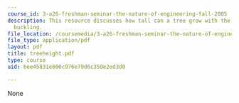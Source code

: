 ```yaml
---
course_id: 3-a26-freshman-seminar-the-nature-of-engineering-fall-2005
description: This resource discusses how tall can a tree grow with the help of column
  buckling.
file_location: /coursemedia/3-a26-freshman-seminar-the-nature-of-engineering-fall-2005/6ee45831e800c976e79d6c359e2ed3d0_treeheight.pdf
file_type: application/pdf
layout: pdf
title: treeheight.pdf
type: course
uid: 6ee45831e800c976e79d6c359e2ed3d0

---
```

None